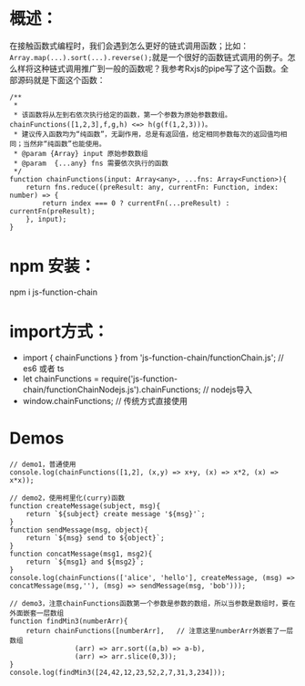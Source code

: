 # 概述：
在接触函数式编程时，我们会遇到怎么更好的链式调用函数；比如：`Array.map(...).sort(...).reverse();`就是一个很好的函数链式调用的例子。怎么样将这种链式调用推广到一般的函数呢？我参考Rxjs的pipe写了这个函数。全部源码就是下面这个函数：
```
/**
 * 
 * 该函数将从左到右依次执行给定的函数，第一个参数为原始参数数组。chainFunctions([1,2,3],f,g,h) <=> h(g(f(1,2,3)))。
 * 建议传入函数均为“纯函数”，无副作用，总是有返回值，给定相同参数每次的返回值均相同；当然非“纯函数”也能使用。
 * @param {Array} input 原始参数数组
 * @param  {...any} fns 需要依次执行的函数
 */
function chainFunctions(input: Array<any>, ...fns: Array<Function>){
    return fns.reduce((preResult: any, currentFn: Function, index: number) => {
        return index === 0 ? currentFn(...preResult) : currentFn(preResult);
    }, input);
}
```

# npm 安装：

npm i js-function-chain


# import方式：

+ import { chainFunctions } from 'js-function-chain/functionChain.js'; // es6 或者 ts
+ let chainFunctions = require('js-function-chain/functionChainNodejs.js').chainFunctions; // nodejs导入
+ window.chainFunctions; // 传统方式直接使用


# Demos
```
// demo1，普通使用
console.log(chainFunctions([1,2], (x,y) => x+y, (x) => x*2, (x) => x*x));

// demo2，使用柯里化(curry)函数
function createMessage(subject, msg){
    return `${subject} create message '${msg}'`;
}
function sendMessage(msg, object){
    return `${msg} send to ${object}`;
}
function concatMessage(msg1, msg2){
    return `${msg1} and ${msg2}`;
}
console.log(chainFunctions(['alice', 'hello'], createMessage, (msg) => concatMessage(msg,''), (msg) => sendMessage(msg, 'bob')));

// demo3，注意chainFunctions函数第一个参数是参数的数组，所以当参数是数组时，要在外面嵌套一层数组
function findMin3(numberArr){
    return chainFunctions([numberArr],   // 注意这里numberArr外嵌套了一层数组
                (arr) => arr.sort((a,b) => a-b),
                (arr) => arr.slice(0,3));
}
console.log(findMin3([24,42,12,23,52,2,7,31,3,234]));
```
